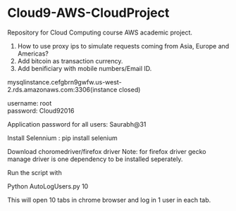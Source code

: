 # Cloud9-AWS-CloudProject
Repository for Cloud Computing course AWS academic project. 


1) How to use proxy ips to simulate requests coming from Asia, Europe and Americas?
2) Add bitcoin as transaction currency.
3) Add benificiary with mobile numbers/Email ID.


mysqlinstance.cefgbrn9gwfw.us-west-2.rds.amazonaws.com:3306(instance closed)

username: root                        
password: Cloud92016

Application password for all users: Saurabh@31

Install Selennium : pip install selenium

Download choromedriver/firefox driver
Note: for firefox driver gecko manage driver is one dependency to be installed seperately.

Run the script with

Python AutoLogUsers.py 10

This will open 10 tabs in chrome browser and log in 1 user in each tab.



